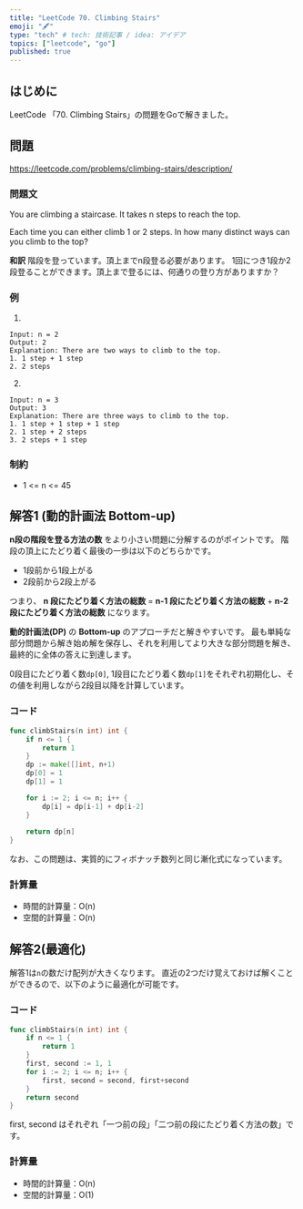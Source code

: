 ```yaml
---
title: "LeetCode 70. Climbing Stairs"
emoji: "🖋"
type: "tech" # tech: 技術記事 / idea: アイデア
topics: ["leetcode", "go"]
published: true
---
```

## はじめに
LeetCode 「70. Climbing Stairs」の問題をGoで解きました。

## 問題
https://leetcode.com/problems/climbing-stairs/description/

### 問題文
You are climbing a staircase. It takes n steps to reach the top.

Each time you can either climb 1 or 2 steps. In how many distinct ways can you climb to the top?

**和訳**
階段を登っています。頂上までn段登る必要があります。
1回につき1段か2段登ることができます。頂上まで登るには、何通りの登り方がありますか？

### 例
1.
```
Input: n = 2
Output: 2
Explanation: There are two ways to climb to the top.
1. 1 step + 1 step
2. 2 steps
```

2.
```
Input: n = 3
Output: 3
Explanation: There are three ways to climb to the top.
1. 1 step + 1 step + 1 step
2. 1 step + 2 steps
3. 2 steps + 1 step
```

### 制約
- 1 <= n <= 45

## 解答1 (動的計画法 Bottom-up)
**n段の階段を登る方法の数** をより小さい問題に分解するのがポイントです。
階段の頂上にたどり着く最後の一歩は以下のどちらかです。
- 1段前から1段上がる
- 2段前から2段上がる

つまり、
**n 段にたどり着く方法の総数** = **n-1 段にたどり着く方法の総数** + **n-2 段にたどり着く方法の総数**
になります。

**動的計画法(DP)** の **Bottom-up** のアプローチだと解きやすいです。
最も単純な部分問題から解き始め解を保存し、それを利用してより大きな部分問題を解き、最終的に全体の答えに到達します。

0段目にたどり着く数`dp[0]`, 1段目にたどり着く数`dp[1]`をそれぞれ初期化し、その値を利用しながら2段目以降を計算しています。

### コード
```go
func climbStairs(n int) int {
    if n <= 1 {
        return 1
    }
    dp := make([]int, n+1)
    dp[0] = 1
    dp[1] = 1

    for i := 2; i <= n; i++ {
        dp[i] = dp[i-1] + dp[i-2]
    }
    
    return dp[n]
}
```

なお、この問題は、実質的にフィボナッチ数列と同じ漸化式になっています。

### 計算量
- 時間的計算量：O(n)
- 空間的計算量：O(n)

## 解答2(最適化)
解答1は`n`の数だけ配列が大きくなります。
直近の2つだけ覚えておけば解くことができるので、以下のように最適化が可能です。

### コード
```go
func climbStairs(n int) int {
    if n <= 1 {
        return 1
    }
    first, second := 1, 1
    for i := 2; i <= n; i++ {
        first, second = second, first+second
    }
    return second
}
```

first, second はそれぞれ「一つ前の段」「二つ前の段にたどり着く方法の数」です。

### 計算量
- 時間的計算量：O(n)
- 空間的計算量：O(1)